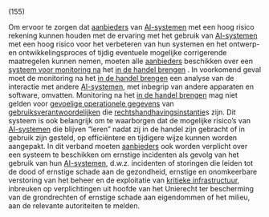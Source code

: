 (155)

Om ervoor te zorgen dat [aanbieders](a3.md#^aanbieder) van [AI-systemen](a3.md#^ai-systeem) met een hoog risico rekening kunnen houden met de ervaring met het gebruik van [AI-systemen](a3.md#^ai-systeem) met een hoog risico voor het verbeteren van hun systemen en het ontwerp- en ontwikkelingsproces of tijdig eventuele mogelijke corrigerende maatregelen kunnen nemen, moeten alle [aanbieders](a3.md#^aanbieder) beschikken over een [systeem voor monitoring na](a3.md#^sysmon) het [in de handel brengen](a3.md#^handel) . In voorkomend geval moet de monitoring na het [in de handel brengen](a3.md#^handel) een analyse van de interactie met andere [AI-systemen](a3.md#^ai-systeem), met inbegrip van andere apparaten en software, omvatten. Monitoring na het [in de handel brengen](a3.md#^handel) mag niet gelden voor [gevoelige operationele gegevens](a3.md#^gog) van [gebruiksverantwoordelijken](a3.md#^gebruiksverantwoordelijke) die [rechtshandhavingsinstantie](a3.md#^rhi)s zijn. Dit systeem is ook belangrijk om te waarborgen dat de mogelijke risico’s van [AI-systemen](a3.md#^ai-systeem) die blijven “leren” nadat zij in de handel zijn gebracht of in gebruik zijn gesteld, op efficiëntere en tijdigere wijze kunnen worden aangepakt. In dit verband moeten [aanbieders](a3.md#^aanbieder) ook worden verplicht over een systeem te beschikken om ernstige incidenten als gevolg van het gebruik van hun [AI-systemen](a3.md#^ai-systeem), d.w.z. incidenten of storingen die leiden tot de dood of ernstige schade aan de gezondheid, ernstige en onomkeerbare verstoring van het beheer en de exploitatie van [kritieke infrastructuur](a3.md#^kritin), inbreuken op verplichtingen uit hoofde van het Unierecht ter bescherming van de grondrechten of ernstige schade aan eigendommen of het milieu, aan de relevante autoriteiten te melden.
